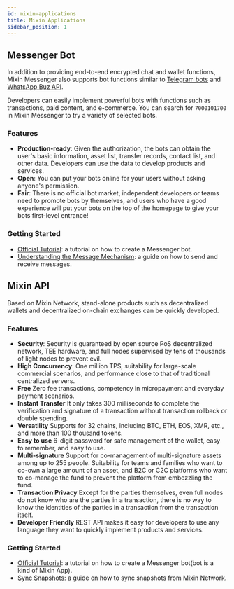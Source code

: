 ```yaml
---
id: mixin-applications
title: Mixin Applications
sidebar_position: 1
---
```


## Messenger Bot

In addition to providing end-to-end encrypted chat and wallet functions, Mixin Messenger also supports bot functions similar to [Telegram bots](https://core.telegram.org/bots) and [WhatsApp Buz API](https://www.whatsapp.com/business/api).

Developers can easily implement powerful bots with functions such as transactions, paid content, and e-commerce. You can search for `7000101700` in Mixin Messenger to try a variety of selected bots.

### Features

- **Production-ready**:
  Given the authorization, the bots can obtain the user's basic information, asset list, transfer records, contact list, and other data. Developers can use the data to develop products and services.
- **Open**:
  You can put your bots online for your users without asking anyone's permission.
- **Fair**:
  There is no official bot market, independent developers or teams need to promote bots by themselves, and users who have a good experience will put your bots on the top of the homepage to give your bots first-level entrance!

### Getting Started

- [Official Tutorial](getting-started/create-dapp): a tutorial on how to create a Messenger bot.
- [Understanding the Message Mechanism](guide/send-and-receive-messages): a guide on how to send and receive messages.

## Mixin API

Based on Mixin Network, stand-alone products such as decentralized wallets and decentralized on-chain exchanges can be quickly developed.

### Features

- **Security**:
  Security is guaranteed by open source PoS decentralized network, TEE hardware, and full nodes supervised by tens of thousands of light nodes to prevent evil.
- **High Concurrency**:
  One million TPS, suitability for large-scale commercial scenarios, and performance close to that of traditional centralized servers.
- **Free** Zero fee transactions, competency in micropayment and everyday payment scenarios.
- **Instant Transfer** It only takes 300 milliseconds to complete the verification and signature of a transaction without transaction rollback or double spending.
- **Versatility** Supports for 32 chains, including BTC, ETH, EOS, XMR, etc., and more than 100 thousand tokens.
- **Easy to use** 6-digit password for safe management of the wallet, easy to remember, and easy to use.
- **Multi-signature** Support for co-management of multi-signature assets among up to 255 people. Suitability for teams and families who want to co-own a large amount of an asset, and B2C or C2C platforms who want to co-manage the fund to prevent the platform from embezzling the fund.
- **Transaction Privacy** Except for the parties themselves, even full nodes do not know who are the parties in a transaction, there is no way to know the identities of the parties in a transaction from the transaction itself.
- **Developer Friendly** REST API makes it easy for developers to use any language they want to quickly implement products and services.

### Getting Started

- [Official Tutorial](getting-started/create-dapp): a tutorial on how to create a Messenger bot(bot is a kind of Mixin App).
- [Sync Snapshots](guide/sync-snapshots): a guide on how to sync snapshots from Mixin Network.
